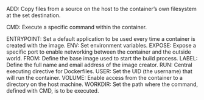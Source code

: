 ADD: Copy files from a source on the host to the
container’s own filesystem at the set destination.

CMD: Execute a specific command within the container.

ENTRYPOINT: Set a default application to be used every time a container is created with the image.
ENV: Set environment variables.
EXPOSE: Expose a specific port to enable networking between the container and the outside world.
FROM: Define the base image used to start the build process.
LABEL: Define the full name and email address of the image creator.
RUN: Central executing directive for Dockerfiles.
USER: Set the UID (the username) that will run the container.
VOLUME: Enable access from the container to a directory on the host machine.
WORKDIR: Set the path where the command, defined with CMD, is to be executed.
